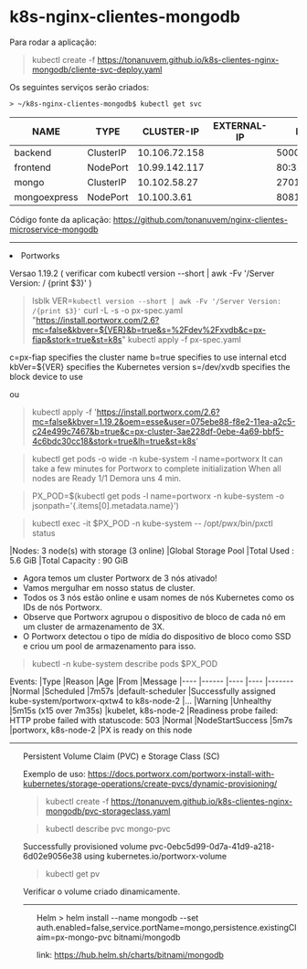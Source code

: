 # k8s-nginx-clientes-mongodb

Para rodar a aplicação:

> kubectl create -f https://tonanuvem.github.io/k8s-clientes-nginx-mongodb/cliente-svc-deploy.yaml

Os seguintes serviços serão criados:

```
> ~/k8s-nginx-clientes-mongodb$ kubectl get svc
```

|NAME          |TYPE       |CLUSTER-IP     |EXTERNAL-IP  |PORT(S)         |AGE|
| --- | --- | --- | ---| --- | ---|
|backend        |ClusterIP    |10.106.72.158   |<none>        |5000/TCP   |2m40s
|frontend       |NodePort    |10.99.142.117   |<none>        |80:32000/TCP     |2m40s
|mongo          |ClusterIP   |10.102.58.27    |<none>        |27017/TCP        |2m40s
|mongoexpress   |NodePort    |10.100.3.61     |<none>        |8081:32081/TCP   |2m40s
 
Código fonte da aplicação: https://github.com/tonanuvem/nginx-clientes-microservice-mongodb

<hr>

<li> Portworks

Versao 1.19.2 ( verificar com kubectl version --short | awk -Fv '/Server Version: / {print $3}' )

> lsblk
> VER=`kubectl version --short | awk -Fv '/Server Version: /{print $3}'`
> curl -L -s -o px-spec.yaml "https://install.portworx.com/2.6?mc=false&kbver=${VER}&b=true&s=%2Fdev%2Fxvdb&c=px-fiap&stork=true&st=k8s"
> kubectl apply -f px-spec.yaml

c=px-fiap specifies the cluster name
b=true specifies to use internal etcd
kbVer=${VER} specifies the Kubernetes version
s=/dev/xvdb specifies the block device to use
 
ou

> kubectl apply -f 'https://install.portworx.com/2.6?mc=false&kbver=1.19.2&oem=esse&user=075ebe88-f8e2-11ea-a2c5-c24e499c7467&b=true&c=px-cluster-3ae228df-0ebe-4a69-bbf5-4c6bdc30cc18&stork=true&lh=true&st=k8s'

> kubectl get pods -o wide -n kube-system -l name=portworx
It can take a few minutes for Portworx to complete initialization
When all nodes are Ready 1/1
Demora uns 4 min.

> PX_POD=$(kubectl get pods -l name=portworx -n kube-system -o jsonpath='{.items[0].metadata.name}')

> kubectl exec -it $PX_POD -n kube-system -- /opt/pwx/bin/pxctl status

|Nodes: 3 node(s) with storage (3 online)
|Global Storage Pool
|Total Used    	:  5.6 GiB
|Total Capacity	:  90 GiB

- Agora temos um cluster Portworx de 3 nós ativado!
- Vamos mergulhar em nosso status de cluster.
- Todos os 3 nós estão online e usam nomes de nós Kubernetes como os IDs de nós Portworx.
- Observe que Portworx agrupou o dispositivo de bloco de cada nó em um cluster de armazenamento de 3X.
- O Portworx detectou o tipo de mídia do dispositivo de bloco como SSD e criou um pool de armazenamento para isso.

> kubectl -n kube-system describe pods $PX_POD
 
Events:
   |Type     |Reason                             |Age                     |From                  |Message
   |----     |------                             |----                    |----                  |-------
   |Normal   |Scheduled                          |7m57s                   |default-scheduler     |Successfully assigned kube-system/portworx-qxtw4 to k8s-node-2
   |...
   |Warning  |Unhealthy                          |5m15s (x15 over 7m35s)  |kubelet, k8s-node-2   |Readiness probe failed: HTTP probe failed with statuscode: 503
   |Normal   |NodeStartSuccess                   |5m7s                    |portworx, k8s-node-2  |PX is ready on this node

<hr>

<ol> Persistent Volume Claim (PVC) e Storage Class (SC)

Exemplo de uso: https://docs.portworx.com/portworx-install-with-kubernetes/storage-operations/create-pvcs/dynamic-provisioning/

> kubectl create -f https://tonanuvem.github.io/k8s-clientes-nginx-mongodb/pvc-storageclass.yaml

> kubectl describe pvc mongo-pvc

Successfully provisioned volume pvc-0ebc5d99-0d7a-41d9-a218-6d02e9056e38 using kubernetes.io/portworx-volume

> kubectl get pv

Verificar o volume criado dinamicamente.

<hr>

<ol> Helm
 > helm install --name mongodb --set auth.enabled=false,service.portName=mongo,persistence.existingClaim=px-mongo-pvc bitnami/mongodb
 
 link: https://hub.helm.sh/charts/bitnami/mongodb
